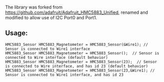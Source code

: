 <!--
waggle_topic=IGNORE
-->


The library was forked from https://github.com/adafruit/Adafruit_HMC5883_Unified, renamed and modified to allow use of I2C Port0 and Port1.
## Usage:
```
HMC5883_Sensor HMC5883_Magnetometer = HMC5883_Sensor(&Wire1); // Sensor is connected to Wire1 interface
HMC5883_Sensor HMC5883_Magnetometer = HMC5883_Sensor();  // Sensor is connected to Wire interface (default behavior)
HMC5883_Sensor HMC5883_Magnetometer = HMC5883_Sensor(23);  // Sensor is connected to Wire interface, and has id 23 (default behavior)
HMC5883_Sensor HMC5883_Magnetometer = HMC5883_Sensor(23,&Wire1); // Sensor is connected to Wire1 interface, and has id 23
```
